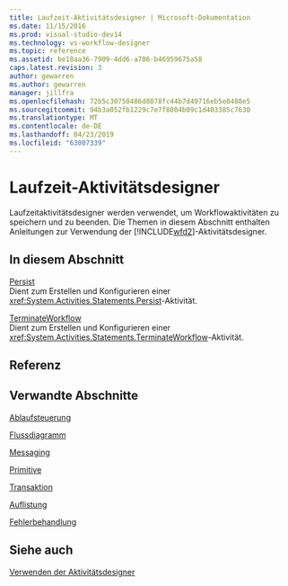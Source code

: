 ```yaml
---
title: Laufzeit-Aktivitätsdesigner | Microsoft-Dokumentation
ms.date: 11/15/2016
ms.prod: visual-studio-dev14
ms.technology: vs-workflow-designer
ms.topic: reference
ms.assetid: be18aa36-7909-4dd6-a786-b46959675a58
caps.latest.revision: 3
author: gewarren
ms.author: gewarren
manager: jillfra
ms.openlocfilehash: 72b5c30750486d8078fc44b7d49716eb5e8488e5
ms.sourcegitcommit: 94b3a052fb1229c7e7f8804b09c1d403385c7630
ms.translationtype: MT
ms.contentlocale: de-DE
ms.lasthandoff: 04/23/2019
ms.locfileid: "63007339"
---
```

# <a name="runtime-activity-designers"></a>Laufzeit-Aktivitätsdesigner
Laufzeitaktivitätsdesigner werden verwendet, um Workflowaktivitäten zu speichern und zu beenden. Die Themen in diesem Abschnitt enthalten Anleitungen zur Verwendung der [!INCLUDE[wfd2](../includes/wfd2-md.md)]-Aktivitätsdesigner.  
  
## <a name="in-this-section"></a>In diesem Abschnitt  
 [Persist](../workflow-designer/persist-activity-designer.md)  
 Dient zum Erstellen und Konfigurieren einer <xref:System.Activities.Statements.Persist>-Aktivität.  
  
 [TerminateWorkflow](../workflow-designer/terminateworkflow-activity-designer.md)  
 Dient zum Erstellen und Konfigurieren einer <xref:System.Activities.Statements.TerminateWorkflow>-Aktivität.  
  
## <a name="reference"></a>Referenz  
  
## <a name="related-sections"></a>Verwandte Abschnitte  
 [Ablaufsteuerung](../workflow-designer/control-flow-activity-designers.md)  
  
 [Flussdiagramm](../workflow-designer/flowchart-activity-designers.md)  
  
 [Messaging](../workflow-designer/messaging-activity-designers.md)  
  
 [Primitive](../workflow-designer/primitives-activity-designers.md)  
  
 [Transaktion](../workflow-designer/transaction-activity-designers.md)  
  
 [Auflistung](../workflow-designer/collection-activity-designers.md)  
  
 [Fehlerbehandlung](../workflow-designer/error-handling-activity-designers.md)  
  
## <a name="see-also"></a>Siehe auch  
 [Verwenden der Aktivitätsdesigner](../workflow-designer/using-the-activity-designers.md)